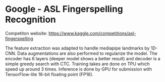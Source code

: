 # Google - ASL Fingerspelling Recognition

Competiton website: https://www.kaggle.com/competitions/asl-fingerspelling

The feature extraction was adapted to handle mediapipe landmarks by 1D-CNN. Data augmentations are also performed to regularize the model. 
The encoder has 6 layers (deeper model shows a better result) and decoder is a simple greedy search with CTC. Training takes are done on TPU which speed up around 3 times.
Inference is done by GPU for submission with TensorFlow-lite 16-bit floating point (FP16).
